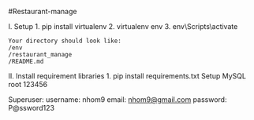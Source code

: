 #Restaurant-manage

I. Setup
    1. pip install virtualenv
    2. virtualenv env
    3. env\Scripts\activate

    Your directory should look like:   
    /env
    /restaurant_manage
    /README.md

II. Install requirement libraries
     1. pip install requirements.txt
    Setup MySQL
        root
        123456
    
Superuser:
    username: nhom9
    email: nhom9@gmail.com
    password: P@ssword123